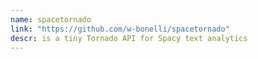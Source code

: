 ```yaml
---
name: spacetornado
link: "https://github.com/w-bonelli/spacetornado"
descr: is a tiny Tornado API for Spacy text analytics
---
```


